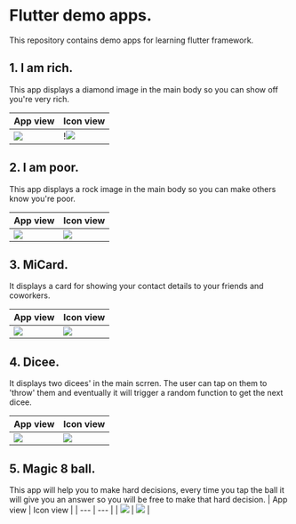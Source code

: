 # Flutter demo apps.

This repository contains demo apps for learning flutter framework.

## 1. I am rich.

This app displays a diamond image in the main body so you can show off you're very rich. 

| App view             |  Icon view |
| --- | --- |
| ![](https://github.com/hector-medina/flutter-demo-apps/blob/main/1.%20I%20am%20rich/images/i_am_rich.png?raw=true)  | !![](https://github.com/hector-medina/flutter-demo-apps/blob/main/1.%20I%20am%20rich/images/i_am_rich_icon_view.png?raw=true) |


## 2. I am poor.

This app displays a rock image in the main body so you can make others know you're poor.

| App view             |  Icon view |
| --- | --- |
| ![](https://github.com/hector-medina/flutter-demo-apps/blob/main/2.%20I%20am%20poor/images/i-am-poor-app.png?raw=true)  | ![](https://github.com/hector-medina/flutter-demo-apps/blob/main/2.%20I%20am%20poor/images/i-am-poor-icon.png?raw=true) |

## 3. MiCard.

It displays a card for showing your contact details to your friends and coworkers.


| App view             |  Icon view |
| --- | --- |
| ![](https://github.com/hector-medina/flutter-demo-apps/blob/main/3.%20MiCard/images/micard-app.png?raw=true)  | ![](https://github.com/hector-medina/flutter-demo-apps/blob/main/3.%20MiCard/images/micard-icon.png?raw=true) |

## 4. Dicee.

It displays two dicees' in the main scrren. The user can tap on them to 'throw' them and eventually it will trigger a random function to get the next dicee.

| App view             |  Icon view |
| --- | --- |
| ![](https://github.com/hector-medina/flutter-demo-apps/blob/main/4.%20Dice/images/app.png?raw=trur)  | ![](https://github.com/hector-medina/flutter-demo-apps/blob/main/4.%20Dice/images/icon.png?raw=true) |


## 5. Magic 8 ball.

This app will help you to make hard decisions, every time you tap the ball it will give you an answer so you will be free to make that hard decision.
| App view             |  Icon view |
| --- | --- |
| ![](https://github.com/hector-medina/flutter-demo-apps/blob/main/5.%20Magic%208%20Ball/images/app.png)  | ![](https://github.com/hector-medina/flutter-demo-apps/blob/main/5.%20Magic%208%20Ball/images/icon.png) |


